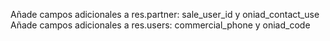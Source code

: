 Añade campos adicionales a res.partner: sale_user_id y oniad_contact_use
Añade campos adicionales a res.users: commercial_phone y oniad_code
